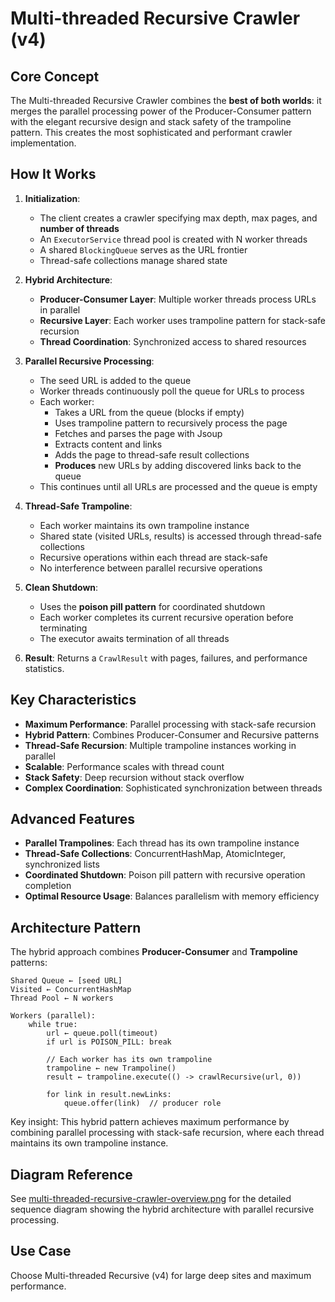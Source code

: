 # Multi-threaded Recursive Crawler (v4)

## Core Concept

The Multi-threaded Recursive Crawler combines the **best of both worlds**: it merges the parallel processing power of the Producer-Consumer pattern with the elegant recursive design and stack safety of the trampoline pattern. This creates the most sophisticated and performant crawler implementation.

## How It Works

1. **Initialization**:
   - The client creates a crawler specifying max depth, max pages, and **number of threads**
   - An `ExecutorService` thread pool is created with N worker threads
   - A shared `BlockingQueue` serves as the URL frontier
   - Thread-safe collections manage shared state

2. **Hybrid Architecture**:
   - **Producer-Consumer Layer**: Multiple worker threads process URLs in parallel
   - **Recursive Layer**: Each worker uses trampoline pattern for stack-safe recursion
   - **Thread Coordination**: Synchronized access to shared resources

3. **Parallel Recursive Processing**:
   - The seed URL is added to the queue
   - Worker threads continuously poll the queue for URLs to process
   - Each worker:
     - Takes a URL from the queue (blocks if empty)
     - Uses trampoline pattern to recursively process the page
     - Fetches and parses the page with Jsoup
     - Extracts content and links
     - Adds the page to thread-safe result collections
     - **Produces** new URLs by adding discovered links back to the queue
   - This continues until all URLs are processed and the queue is empty

4. **Thread-Safe Trampoline**:
   - Each worker maintains its own trampoline instance
   - Shared state (visited URLs, results) is accessed through thread-safe collections
   - Recursive operations within each thread are stack-safe
   - No interference between parallel recursive operations

5. **Clean Shutdown**:
   - Uses the **poison pill pattern** for coordinated shutdown
   - Each worker completes its current recursive operation before terminating
   - The executor awaits termination of all threads

6. **Result**: Returns a `CrawlResult` with pages, failures, and performance statistics.

## Key Characteristics

- **Maximum Performance**: Parallel processing with stack-safe recursion
- **Hybrid Pattern**: Combines Producer-Consumer and Recursive patterns
- **Thread-Safe Recursion**: Multiple trampoline instances working in parallel
- **Scalable**: Performance scales with thread count
- **Stack Safety**: Deep recursion without stack overflow
- **Complex Coordination**: Sophisticated synchronization between threads

## Advanced Features

- **Parallel Trampolines**: Each thread has its own trampoline instance
- **Thread-Safe Collections**: ConcurrentHashMap, AtomicInteger, synchronized lists
- **Coordinated Shutdown**: Poison pill pattern with recursive operation completion
- **Optimal Resource Usage**: Balances parallelism with memory efficiency

## Architecture Pattern

The hybrid approach combines **Producer-Consumer** and **Trampoline** patterns:

```
Shared Queue ← [seed URL]
Visited ← ConcurrentHashMap
Thread Pool ← N workers

Workers (parallel):
    while true:
        url ← queue.poll(timeout)
        if url is POISON_PILL: break

        // Each worker has its own trampoline
        trampoline ← new Trampoline()
        result ← trampoline.execute(() -> crawlRecursive(url, 0))

        for link in result.newLinks:
            queue.offer(link)  // producer role
```

Key insight: This hybrid pattern achieves maximum performance by combining parallel processing with stack-safe recursion, where each thread maintains its own trampoline instance.

## Diagram Reference

See [multi-threaded-recursive-crawler-overview.png](./multi-threaded-recursive-crawler-overview.png) for the detailed sequence diagram showing the hybrid architecture with parallel recursive processing.

## Use Case

Choose Multi-threaded Recursive (v4) for large deep sites and maximum performance.
